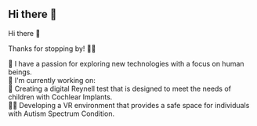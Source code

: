 ## Hi there 👋

Hi there 👋  

Thanks for stopping by! 👨‍🚀  

🦄 I have a passion for exploring new technologies with a focus on human beings.    
🧠 I'm currently working on:  
🦻 Creating a digital Reynell test that is designed to meet the needs of children with Cochlear Implants.  
🤦‍♂️ Developing a VR environment that provides a safe space for individuals with Autism Spectrum Condition.    


<!--
**smogelmose/smogelmose** is a ✨ _special_ ✨ repository because its `README.md` (this file) appears on your GitHub profile.

Here are some ideas to get you started:

- 🔭 I’m currently working on ...
- 🌱 I’m currently learning ...
- 👯 I’m looking to collaborate on ...
- 🤔 I’m looking for help with ...
- 💬 Ask me about ...
- 📫 How to reach me: ...
- 😄 Pronouns: ...
- ⚡ Fun fact: ...
-->
